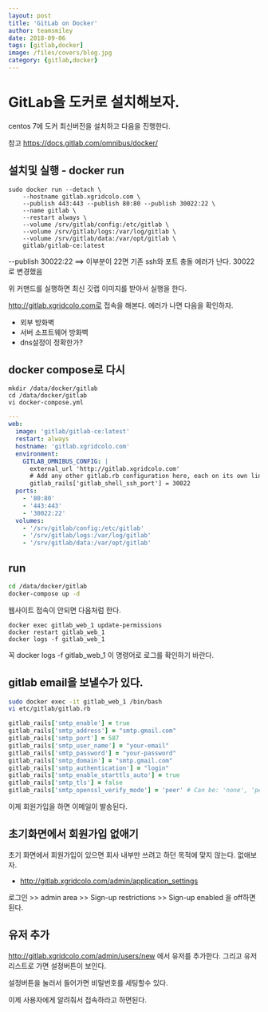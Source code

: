 ```yaml
---
layout: post
title: 'GitLab on Docker' 
author: teamsmiley
date: 2018-09-06
tags: [gitlab,docker]
image: /files/covers/blog.jpg
category: {gitlab,docker}
---
```


# GitLab을 도커로 설치해보자. 

centos 7에  도커 최신버전을 설치하고 다음을 진행한다. 

참고 <https://docs.gitlab.com/omnibus/docker/>

## 설치및 실행 - docker run

```
sudo docker run --detach \
    --hostname gitlab.xgridcolo.com \
    --publish 443:443 --publish 80:80 --publish 30022:22 \
    --name gitlab \
    --restart always \
    --volume /srv/gitlab/config:/etc/gitlab \
    --volume /srv/gitlab/logs:/var/log/gitlab \
    --volume /srv/gitlab/data:/var/opt/gitlab \
    gitlab/gitlab-ce:latest
```

--publish 30022:22  ==> 이부분이 22면 기존 ssh와 포트 충돌 에러가 난다. 30022로 변경했음

위 커맨드를 실행하면 최신 깃랩 이미지를 받아서 실행을 한다. 

http://gitlab.xgridcolo.com로 접속을 해본다. 에러가 나면 다음을 확인하자.

* 외부 방화벽
* 서버 소프트웨어 방화벽 
* dns설정이 정확한가?

## docker compose로 다시 

```
mkdir /data/docker/gitlab
cd /data/docker/gitlab
vi docker-compose.yml
```

```yml
---
web:
  image: 'gitlab/gitlab-ce:latest'
  restart: always
  hostname: 'gitlab.xgridcolo.com'
  environment:
    GITLAB_OMNIBUS_CONFIG: |
      external_url 'http://gitlab.xgridcolo.com'
      # Add any other gitlab.rb configuration here, each on its own line
      gitlab_rails['gitlab_shell_ssh_port'] = 30022
  ports:
    - '80:80'
    - '443:443'
    - '30022:22'
  volumes:
    - '/srv/gitlab/config:/etc/gitlab'
    - '/srv/gitlab/logs:/var/log/gitlab'
    - '/srv/gitlab/data:/var/opt/gitlab'
```

## run

```bash
cd /data/docker/gitlab
docker-compose up -d
```

웹사이트 접속이 안되면 다음처럼 한다.

```
docker exec gitlab_web_1 update-permissions
docker restart gitlab_web_1
docker logs -f gitlab_web_1
```

꼭 docker logs -f gitlab_web_1 이 명령어로 로그를 확인하기 바란다.

## gitlab email을 보낼수가 있다. 

```bash
sudo docker exec -it gitlab_web_1 /bin/bash
vi etc/gitlab/gitlab.rb
```

```rb
gitlab_rails['smtp_enable'] = true
gitlab_rails['smtp_address'] = "smtp.gmail.com"
gitlab_rails['smtp_port'] = 587
gitlab_rails['smtp_user_name'] = "your-email"
gitlab_rails['smtp_password'] = "your-password"
gitlab_rails['smtp_domain'] = "smtp.gmail.com"
gitlab_rails['smtp_authentication'] = "login"
gitlab_rails['smtp_enable_starttls_auto'] = true
gitlab_rails['smtp_tls'] = false
gitlab_rails['smtp_openssl_verify_mode'] = 'peer' # Can be: 'none', 'peer', 'client_once', 'fail_if_no_peer_cert', see http://api.rubyonrails.org/classes/ActionMailer/Base.html
```

이제 회원가입을 하면 이메일이 발송된다.

## 초기화면에서 회원가입 없애기 

초기 화면에서 회원가입이 있으면 회사 내부만 쓰려고 하던 목적에 맞지 않는다. 없애보자.

* <http://gitlab.xgridcolo.com/admin/application_settings>

로그인 >> admin area >> Sign-up restrictions >> Sign-up enabled 을 off하면된다.

## 유저 추가 

<http://gitlab.xgridcolo.com/admin/users/new> 에서 유저를 추가한다. 그리고 유저 리스트로 가면 설정버튼이 보인다. 

설정버튼을 눌러서 들어가면 비밀번호를 세팅할수 있다. 

이제 사용자에게 알려줘서 접속하라고 하면된다.


